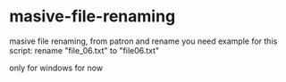 # masive-file-renaming

masive file renaming, from patron and rename you need
example for this script:
rename "file_06.txt" to "file06.txt"

only for windows for now
